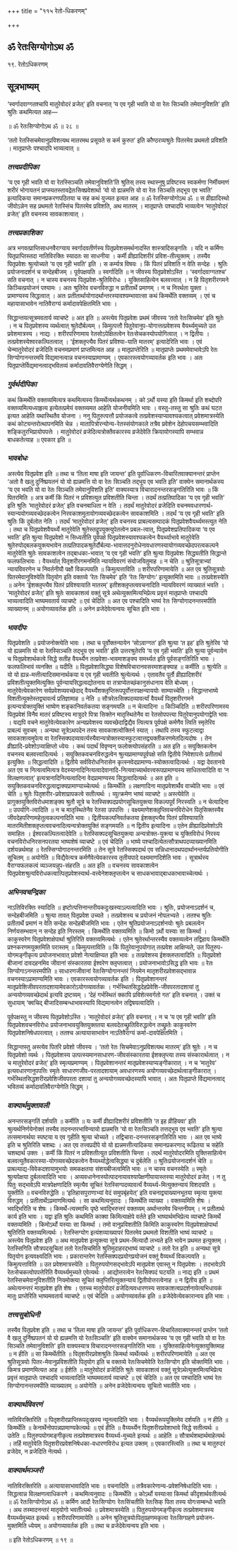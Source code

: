 +++
title = "११५ रेतो-धिकरणम्"

+++


## ॐ रेतःसिग्योगोऽथ ॐ

१९. रेतोऽधिकरणम्

## **सूत्रभाष्यम्**

‘स्वर्गादवाग्गतश्चापि मातुरेवोदरं व्रजेत्’ इति वचनात् ‘य एव गृही भवति यो वा रेतः सिञ्चति तमेवानुविशति’ इति श्रुतिः कथमित्यत आह—

॥ ॐ रेतःसिग्योगोऽथ ॐ ॥ २८ ॥

‘ततो रेतस्सिचमेवानुप्रविशत्यथ मातरमथ प्रसूयते स कर्म कुरुत’ इति कौण्ठरव्यश्रुतेः पितरमेव प्रथमतो प्रविशति । मातृप्राप्तेः पश्चादपि भाव्यत्वात् ॥

### ***तत्त्वप्रदीपिका***

‘य एव गृही भवति यो वा रेतस्सिञ्चति तमेवानुविशति’ति श्रुतिस् तस्य स्थास्नुषु प्रविष्टस्य स्वकर्मणा निर्मीयमाणं शरीरं भोगायतनं प्राप्स्यतस्तावद्रेतःसिक्प्रवेशार्था ‘यो यो ह्यन्नमत्ति यो वा रेतः सिञ्चति तद्भूय एव भवति’ इत्यादिकया समानप्रकरणपठितया च सह कथं युज्यत इत्यत आह ॥ ॐ रेतस्सिग्योगोऽथ ॐ ॥ स व्रीह्यादिस्थो जीवोऽन्नेन सह प्रथमतो रेतस्सिंच पितरमेव प्रविशति, अथ मातरम् । मातृप्राप्तेः पश्चादपि भाव्यत्वेन ‘मातुरेवोदरं व्रजेत्’ इति वचनस्य सावकाशत्वात् ।

### ***तत्त्वप्रकाशिका***

अत्र भगवत्प्राप्तिसाधनवैराग्याय स्वर्गादवतीर्णस्य पितृप्रवेशसमर्थनादस्ति शास्त्रादिसङ्गतिः । यदि न कर्मिणः पितृप्राप्तिस्तदा नातिविरक्तिः स्यादतः सा साधनीया । कर्मी व्रीह्यादिशरीरं प्रविश-तीत्युक्तम् । तस्यैव पितृप्रवेशः श्रुत्योच्यते ‘य एव गृही भवति’ इति । स कर्म्यत्र विषयः । किं पितरं प्रविशति न वेति सन्देहः । श्रुतिः प्रयोजनादर्शनं च सन्देहबीजम् । पूर्वपक्षयति ॥ स्वर्गादिति ॥ न जीवस्य पितृप्रवेशोऽस्ति । ‘स्वर्गादवाग्गतश्च’ सति वचनात् । न चास्य वचनस्य पितृप्रवेश-श्रुतिविरोधः । युक्तिसाहित्येन बलवत्त्वात् । न हि पितृशरीरगमने किञ्चित्प्रयोजनं पश्यामः । अतः श्रुतिरेव वचनविरुद्धा न प्रतीतार्थे प्रमाणम् । न च निरर्थता युक्ता । प्रामाण्यस्य सिद्धत्वात् । अतः प्रतीतार्थायोगादर्थान्तरस्यावश्यम्भावात्सा कथं किमर्थेति वक्तव्यम् । एवं च महायासाभावेन नातिवैराग्यं कर्मादावपेक्षितमिति भावः ।

सिद्धान्तयत्सूत्रमवतार्य व्याचष्टे ॥ अत इति ॥ अस्त्येव पितृप्रवेशः प्रथमं जीवस्य ‘ततो रेतःसिचमेव’ इति श्रुतेः । न च पितृप्रवेशस्य व्यर्थत्वात् श्रुतेदौर्बल्यम् । किमुत्पत्तौ पितुरेवानुप-योगात्तत्प्रवेशस्य वैयर्थ्यमुच्यते उत प्रवेशमात्रस्य । नाद्यः । शरीरपरिणामाय रेतसोऽपेक्षितत्वेन रेतःसेचकस्योपयोगित्वात् । न द्वितीयः । तत्प्रवेशस्येश्वरकल्पितत्वात् । ‘ईशक्लृप्त्यैव पितरं प्रविश्या-याति मातरम्’ इत्यादेरिति भावः । एवं चेन्मातुरेवोदरं व्रजेदिति वचनमप्रमाणं प्राप्तमित्यत आह ॥ मातृप्राप्तेरिति ॥ मातृप्राप्तेः प्रथममेवाभावेऽपि रेतः सिग्योगानन्तरमपि विद्यमानत्वान्न वचनस्याप्रामाण्यम् । एवकारस्त्वयोगव्यावर्तक इति भावः । अतः पितृप्राप्तेर्विद्यमानत्वाद्भवितव्यं कर्मादावतिवैराग्येणेति सिद्धम् ।

### ***गुर्वर्थदीपिका***

कथं किमर्थेति वक्तव्यमित्यत्र कथमित्यस्य किमर्थेत्यर्थकथनम् । को ऽर्थो यस्या इति किमर्था इति शब्दोपरि वक्तव्यमित्यध्याहृत्य इत्येतत्प्रमेयं वक्तव्यमत आहेति योजनीयमिति भावः । वस्तु-तस्तु सा श्रुतिः कथं घटत इत्यत आहेति यथास्थितैव योजना । ननु पितुरुत्पत्तौ प्रयोजकत्वे तत्प्रवेशस्याप्यावश्यकत्वात् प्रवेशमात्रस्येति कथं कोट्यन्तरोत्थापनमिति चेन्न । मातापित्रोरन्योन्य-रेतस्संयोगकाले तत्रैव प्रवेशेन देहोपचयसम्भवादिति शङ्कितुरभिप्रायोपपत्तेः । मातुरेवोदरं व्रजेदित्यत्रोक्तैवकारस्य व्रजेदेवेति क्रियायोगस्यापि सम्भवान्न बाधकतेत्याह ॥ एवकार इति ॥

### ***भावबोधः***

अस्त्येव पितृप्रवेश इति ॥ तथा च ‘तिला माषा इति जायन्त’ इति पूर्वाधिकरण-विचारितवाक्यानन्तरं प्राप्तेन ‘अतो वै खलु दुर्निष्प्रयतनं यो यो ह्यन्नमत्ति यो वा रेतः सिञ्चति तद्भूय एव भवति इति’ वाक्येन समानार्थकस्य ‘य एव भवति यो वा रेतः सिञ्चति तमेवानुविशति इति’ वाक्यस्यात्र विचारादनन्तरसङ्गतिरिति भावः ॥ किं पितरमिति ॥ अत्र कर्मी किं पितरं न प्रविशत्युत प्रविशतीति चिन्ता । तदर्थं तत्प्रतिपादिका ‘य एव गृही भवति’ इति श्रुतिः ‘मातुरेवोदरं व्रजेत्’ इति वचनबाधिता न वेति । तदर्थं मातुरेवोदरं व्रजेदिति वचनमवधारणार्थ-स्यान्ययोगव्यवच्छेदकत्वेन निरवकाशमुतायोगव्यवच्छेदकत्वेन सावकाशमिति । तदर्थं ‘य एव गृही भवति’ इति श्रुतिः किं दुर्बलोत नेति । तदर्थं ‘मातुरेवोदरं व्रजेत्’ इति वचनस्य प्राबल्यसम्पादकं पितृप्रवेशवैयर्थ्यमस्त्युत नेति । तथा च पितृप्रवेशवैयर्थ्ये मातुरेवेति श्रुतेस्तद्रूपयुक्त्युपेतत्वेन प्रबल-त्वात्, पितृप्रवेशप्रतिपादिकया ‘य एव भवति’ इति श्रुत्या पितृप्रवेशो न सिध्यतीति पूर्वपक्षे पितृप्रवेशस्यावश्यकत्वेन वैयर्थ्याभावे मातुरेवेति श्रुतेरुपोद्बलकयुक्त्यभावेन तत्प्रतिपादकश्रुतेर्दौर्बल्या-भावात्तदनुरोधेनावधारणस्यायोगव्यवच्छेदपरत्वकल्पने मातुरेवेति श्रुतेः सावकाशत्वेन तद्बाधका-भावात् ‘य एव गृही भवति’ इति श्रुत्या पितृप्रवेशः सिद्ध्यतीति सिद्धान्ते फलफलिभावः । वैयर्थ्यात् पितृशरीरगमनमिति न्यायविवरणं संयोजयितुमाह ॥ न चेति ॥ श्रुतिसूत्राभ्यां न्यायविवरणेन च निवर्तनीयौ पक्षौ विकल्पयति ॥ किमुत्पत्ताविति ॥ शरीरपरिणामायेति ॥ अत एव श्रुतिसूत्रयोः पितरमेवानुविश्येति पितृयोग इति वक्तव्ये ‘रेतः सिचमेव’ इति ‘रेतः सिग्योगः’ इत्युक्तमिति भावः ॥ तत्प्रवेशस्येति ॥ अनेन ‘ईशक्लृप्त्यैव पितरं प्रविश्यायाति मातरम्’ इतीशक्लृप्तत्ववचनादिति न्यायविवरणं व्याख्यातं भवति । ‘मातुरेवोदरं व्रजेत्’ इति श्रुतेः सावकाशत्वं वक्तुं सूत्रे अथेत्युक्तमित्यभिप्रेत्य प्रवृत्तं मातृप्राप्तेः पश्चादपि भाव्यत्वादिति भाष्यमवतार्य व्याचष्टे ॥ एवं चेदिति ॥ अत एव पश्चादिति भाष्यं रेतः सिग्योगादनन्तरमपीति व्याख्यानम् ॥ अयोगव्यावर्तक इति ॥ अनेन व्रजेदेवेत्यन्वयः सूचित इति भावः ।

### ***भावदीपः***

पितृप्रवेशति ॥ प्रयोजनोक्त्येति भावः । तथा च पूर्वोक्तन्यायेन ‘सोऽवाग्गत’ इति श्रुत्या ‘त इह’ इति श्रुतेरिव ‘यो यो ह्यन्नमत्ति यो वा रेतस्सिञ्चति तद्भूय एव भवति’ इति उत्तरश्रुतेरपि ‘य एव गृही भवति’ इति श्रुत्या पूर्वन्यायेन च पितृप्रवेशार्थकत्वे सिद्धे सतीह वैयर्थ्येन तत्प्रवेशा-भावमाशङ्क्य समर्थ्यत इति पूर्वसङ्गतिरिति भावः । फलफलिभावं व्यनक्ति ॥ यदीति ॥ पितृप्रवेशासिद्ध्या विशेषविचारानवसरमाशङ्क्याह ॥ कर्मीति ॥ श्रुत्येति ॥ यो यो ह्यन्न-मत्तीत्यादिसमानार्थकया य एव गृही भवतीति श्रुत्येत्यर्थः । एतावतैव पूर्तौ व्रीह्यादिशरीरं प्रविशतीत्युक्तमित्युक्तिः पूर्वन्यायसिद्धत्वद्योतनाय वा तत्राप्येतच्छंकानुसंधानाय वेति बोध्यम् । मातुरेवेत्येवकारेण सर्वप्रवेशव्यवच्छेदाद् वैयर्थ्येशक्लृप्तिरूपपूर्वोत्तरपक्षन्याययोः साम्याच्चेति । सिद्धान्तभाष्ये विशतीत्युक्तेस्तद्व्यावर्त्य प्रतिज्ञामाह ॥ नेति ॥ सौत्ररेतःसिक्पदव्यावर्त्यां वैयर्थ्यं पितृशरीरगमने इत्यन्यत्रोक्तयुक्तिं भाष्येण शङ्कानिवर्तकतया सङ्गमयति ॥ न चेत्यादिना ॥ किञ्चिदिति ॥ शरीरपरिणामस्य पितृप्रवेशं विनैव मातरं प्रविष्टस्य मात्रुदरे पित्रा सिक्तेन मातृस्थितेनैव वा रेतसोपपत्त्या पितुरेवानुपयोगाद्वेति भावः । यद्यपि वचने मातुरेवेत्येवकारेण अन्यप्रवेशस्य व्यवच्छेदाद्विद्यैव त्वित्यत्र पूर्वपक्षे कर्मणैव त्विति स्मृतेरिव प्राबल्यं सुवचम् । अन्यथा सूत्रेऽथपदेन तस्य सावकाशत्वोक्तिर्न स्यात् । तथापि तस्य स्फुटत्वाद्वा सावकाशत्वमुपेत्य वा रेतस्सिक्पदव्यावर्त्यस्यैवान्यत्रोक्तस्यास्फुटत्वात्तद्व्यक्तीकरणमेतदित्यदोषः । तेन व्रीह्यादि-प्रवेशोऽप्याक्षिप्तो ध्येयः । कथं पदार्थं विवृण्वन् फलोक्त्योपसंहरति ॥ अत इति ॥ सयुक्तिकत्वेन वचनस्य बलवत्त्वादित्यर्थः । सयुक्तिकवचनविरुद्धत्वेन श्रुत्यप्रामाण्यपूर्वपक्षे सति द्वितीये निवेशापत्तेः प्रतीतार्थ इत्युक्तिः ॥ सिद्धत्वादिति ॥ द्वितीये सर्वविरोधनिरासेन कृत्स्नवेदप्रामाण्य-स्योक्तत्वादित्यर्थः । यद्वा देवतानये अत एव च नित्यत्वमित्यत्र वेदस्यानादिनित्यत्वादेवानादि-नित्यवाच्यार्थवत्त्वरूपप्रामाण्यस्य साधितत्वादिति वा ‘न विलक्षणत्वात्’ इत्यत्रानादिनित्यत्वादिना वेदप्रामाण्यस्य सिद्धत्वादित्यर्थः ॥ अत इति ॥ सयुक्तिकवचनविरुद्धत्वाद्वाक्यप्रामाण्याच्चेत्यर्थः ॥ किमर्थेति ॥ लक्षणादिना मातृप्रवेशार्थैव वाच्येति भावः ॥ एवं चेति ॥ श्रुतेः पितृशरीर-प्रवेशाप्रापकत्वे सतीत्यर्थः । व्युत्क्रमेण भाष्यं व्याचष्टे ॥ अस्त्येवेति ॥ प्रागुक्तयुक्तिविरोधमाशङ्क्य श्रुतौ सूत्रे च रेतस्सिक्पदप्रयोगसूचितयुक्त्या विकल्पपूर्वं निरस्यति ॥ न चेत्यादिना ॥ उपयोगि-त्वादिति ॥ न च मातृस्थितेनैव रेतसा उपपत्तिः । वक्ष्यमाणेशक्लृप्तिवचनविरोधेन पितृसिक्तस्यैव जीवदेहपरिणामहेतुत्वकल्पनादिति भावः । द्वितीयकल्पनिवर्तकतया ईशक्लृप्त्यैव पितरं प्रविश्यायाति मातरमितीशक्लृप्तत्ववचनादित्यन्यत्रोक्तयुक्तिं सङ्गमयति ॥ न द्वितीय इत्यादिना ॥ एतेन व्रीह्यादिप्रवेशोऽपि समाहितः । ईश्वरकल्पितत्वादेवेति ॥ रेतस्सिक्पदसूचितयुक्त्या अन्यत्रोक्त-युक्त्या च युक्तिविरोधं निरस्य वचनविरोधनिरसनपरतया भाष्यशेषं व्याचष्टे ॥ एवं चेदिति ॥ भाष्ये पश्चादित्येतत्सौत्राथपदव्याख्यानमिति दर्शयन्नर्थमाह ॥ रेतस्सिग्योगादनन्तरमिति ॥ तेन सूत्रे रेतस्सिक्पदार्थ एव सन्निधानादथपदार्थानन्तर्यप्रतियोगीति सूचितम् ॥ अयोगेति ॥ विद्यैवेत्यत्र कर्मणैवेत्येवकारस्य तृतीयपादे वक्ष्यमाणदिशेति भावः । सूत्रार्थस्य वैराग्यफलकत्वं व्यञ्जयन्नुप-संहरति ॥ अत इति ॥ वचनस्य सावकाशत्वेन पितृप्रवेशश्रुत्यविरोधकत्वात्पितृप्रवेशस्यार्थ-वत्त्वेनेशक्लृप्तत्वेन च साधकभावाद्बाधकाभावाच्चेत्यर्थः ।

### ***अभिनवचन्द्रिका***

नाऽतिविरक्तिः स्यादिति ॥ इष्टोत्पत्तिनान्तरीयकदुःखस्याऽल्पत्वादिति भावः । श्रुतिः, प्रयोजनाऽदर्शनं च, सन्देहबीजमिति ॥ श्रुत्या तावत् पितृप्रवेश उच्यते । तत्प्रवेशस्य च प्रयोजनं नोपलभ्यते । ततश्च श्रुतिः प्रतीतार्थे प्रमाणं न वेति सन्देहः सन्देहबीजमिति भावः । एतेन श्रुतिप्रयोजनाऽदर्शनयोः श्रुतेः प्रबलत्वेन निर्णयसम्भवान् न सन्देह इति निरस्तम् । किमर्थेति वक्तव्यमिति ॥ किमो ऽर्थो यस्याः सा किमर्था । काकुस्वरेण पितृप्रवेशाक्षेपार्था श्रुतिरिति वक्तव्यमित्यर्थः । एतेन श्रुतेरर्थान्तरस्यैव वक्तव्यत्वेन तद्विहाय किमर्थेति प्रश्नकरणमयुक्तमिति परास्तम् ॥ किमुत्पत्ताविति ॥ किं पितुरेवानुपयोगात् तत्प्रवेश आक्षिप्यते, उत पितुरुप-योगमङ्गीकृत्य प्रयोजनाभावात् प्रवेशो नेत्याक्षिप्यत इति भावः ॥ तत्प्रवेशस्य ईशक्लप्तत्वादिति ॥ पितृप्रवेशो बीजानां दावदहनमिव जीवानां संस्कारतया ईश्वरेण क्लृप्तत्वात् । प्रयोजनाभावोऽसिद्ध इति भावः ॥ रेतः सिग्योगाऽनन्तरमपीति ॥ साधारणजीवानां रेतःसिग्योगानन्तरं नियमेन मातृशरीरप्रवेशसद्भावान्न वचनस्याऽप्रामाण्यमिति भावः । एवकारस्त्वयोगव्यावर्तक इति । पितृप्रवेशानन्तरं मातृप्रवेशिजीवपरतादशायामेवकारोऽयोगव्यावर्तकः । गर्भस्थितसिद्धदेहप्रेवेशि-जीवपरतादशायां तु अन्ययोगव्यवच्छेदार्थ इत्यपि द्रष्टव्यम् । ‘देहं गर्भस्थितं क्कापि प्रविशेत्स्वर्गतो गत’ इति वचनात् । उक्तं च सुधायाम् ‘क्वचिद् बीजादिसम्बन्धाभावस्यापि विद्यमानत्वेन तद्विषयत्वादिति ।

पूर्वपक्षस्तु न जीवस्य पितृप्रवेशोऽस्ति । ‘मातुरेवोदरं व्रजेत्’ इति वचनात् । न च ‘य एव गृही भवति’ इति पितृप्रवेशवचनविरोधः प्रयोजनाभावयुक्तियुक्ततया बलवदेतच्छ्रुतिविरुद्धत्वेन तच्छ्रुतेः काकुस्वरेण पितृप्रवेशनिषेधपरत्वात् । ततश्च अत्यायासाभावेन नाऽतिवैराग्यं कर्मा-दावपेक्षितमिति ।

सिद्धान्तस्तु अस्त्येव पितरि प्रवेशो जीवस्य । ‘ततो रेतः सिचमेवाऽनुप्रविशत्यथ मातरम्’ इति श्रुतेः । न च पितृप्रवेशो व्यर्थः । पितृप्रवेशस्य उत्पत्स्यमानसाधारण-जीवसंस्कारतया ईशक्लृप्त्या तस्य संस्कारार्थत्वात् । न च मातुरेवोदरं व्रजेत्’ इति स्मृत्यप्रमाण्यम् । पितृप्रवेशानन्तरं मातृप्रवेशस्याप्यङ्गीकारात् । न च ‘मातुरेव’ इत्यवधारणानुपपत्तिः स्मृतेः साधारणजीव-परतादशायाम् अवधारणस्य अयोगव्यवच्छेदार्थत्वाङ्गीकारात् । गर्भस्थितसिद्धशरीरप्रवेशिजीवपरता दशायां तु अन्ययोगव्यवच्छेदस्यापि भावात् । अतः पितृप्राप्ते र्विद्यमानत्वाद् भवितव्यं कर्मादावतिवैराग्येणेति सिद्धम् ।

### ***वाक्यार्थमुक्तावली***

अनन्तरसङ्गतिं दर्शयति ॥ कर्मीति ॥ यः कर्मी व्रीह्यादिशरीरं प्रविशतीति ‘त इह व्रीहियवा’ इति श्रुत्यर्थनिर्णयेनोक्तं तस्यैव तदनन्तरभाविन्यायो ह्यन्नमत्ति ‘यो वा रेतःसिञ्चति तत्तद्भूय एव भवति’ इति श्रुत्या तत्समानार्थया स्पष्टया य एव गृहीति श्रुत्या चोच्यते । तद्विचारा-दनन्तरसङ्गतिरिति भावः । अत एव भाष्ये इति च श्रुतिरिति चशब्दः । अत एव तत्त्वप्रदीपे यो यो ह्यन्नमत्तीत्यादिकया समानप्रकरणाद् रूढितया च सहेति चशब्दार्थ उक्तः । कर्मी किं पितरं न प्रविशतीत्युत प्रविशतीति चिन्ता । तदर्थं मातुरेवोदरमिति युक्तिसाहित्येन बलवत्युतैवकारस्या-योगव्यवच्छेदकत्वेन वैय्यर्थ्याद्धेत्वसिद्ध्या च दुर्बलेति ॥ श्रुतिःप्रयोजनादर्शनं चेति ॥ प्राबल्याद्य-विवेकदशायामुभयोः समकक्षतया संशयबीजत्वमिति भावः ॥ न चास्य वचनस्येति ॥ स्मृतेः श्रुत्यपेक्षया दुर्बलत्वादिति भावः । अव्यवधानेनास्योत्पादनायावश्यापेक्षणीयायास्तस्या मातुरेवोदरं व्रजेत् । न तु पितुः सद्भावेऽपि मात्रपेक्षणादिति स्मृत्यैव सूचितं रेतस्सिग्पदव्यावर्त्यं वैय्यर्थ्य-मित्युक्तन्यायं विशदयति ॥ युक्तीति ॥ वचनविरुद्धेति ॥ ‘इतिहासपुराणाभ्यां वेदं समुपबृंहयेत्’ इति वचनाद्व्याख्यानभूतया स्मृत्या युक्त्या विरुद्धम् । प्रतीतार्थेऽप्रमाणमित्यर्थः । सा कथमित्यनुवादः । किमर्थेति व्याख्या । वक्तव्यमिति शेषः । भवद्भिरिति च शेषः । किमर्थे-त्यस्माभिः पृष्ठे भवद्भिरुत्तरं वक्तव्यम् अर्थान्तरमेव चिन्तनीयम् । न प्रतीतार्थः कार्य इति भावः । यद्वा इति श्रुतिः कथमिति काक्वा किमित्याक्षेपे वर्तते इति भाष्यार्थमभिप्रेत्य व्याचष्टे किमर्थे वक्तव्यमिति । किमोऽर्थो यस्याः सा किमर्था । तमो वानुप्रविशतीति किमिति काकुस्वरेण पितृप्रवेशाक्षेपार्था श्रुतिरिति वक्तव्यमित्यर्थः । रेतस्सिग्योग इत्यंशव्याख्यापरं पितरमेव प्रथमतो विशतीति भाष्यं व्याचष्टे ॥ अस्त्येव पितृप्रवेश इति ॥ अथ मातृप्रवेश इत्युक्त्या सूत्रे प्रथम-मित्यादौ लभ्यते इति भावेन प्रथमत इत्युक्तम् । रेतस्सिगिति सौत्रपदसूचितां ततो रेतःसिचमिति श्रुतिमुदाहरद्भाष्यं व्याचष्टे ॥ ततो रेत इति ॥ अन्यथा सूत्रे पितृयोग इत्यवक्ष्यदिति भावः । प्रकारान्तरेण रेतस्सिक्पदप्रयोगप्रयोजनं वक्तुं वैय्यर्थ्यं विकल्पयति ॥ किमुत्पत्ताविति ॥ उत प्रवेशमात्रस्येति ॥ पितुरुपयोगसद्भावेऽपि मातृप्रवेश एवास्तु न पितृप्रवेशः । तदभावेऽपि रेतःसेचकत्वोपपत्तेरिति वैय्यर्थ्यमुच्यते एवेत्यर्थः । आद्योत्तरत्वेन रेतःसिक्पदं घटयति ॥ नाद्य इति ॥ प्रथमं रेतस्सिचमेवानुविशतीति नियमोक्त्या सूचितं क्लृप्तिरित्युक्तन्यायं द्वितीयोत्तरत्वेनाह ॥ न द्वितीय इति ॥ अथेत्यनन्तरं मातृप्रवेश इति शेषः । एतच्च मातुरेवोदरं व्रजेदित्यवधारणस्य सावकाशत्वप्रदर्शनायेत्यभिधायकं मातुः प्राप्तेरिति भाष्यमवतार्य व्याचष्टे ॥ एवं चेदिति ॥ अयोगव्यावर्तक इति ॥ व्रजेदेवेत्येवकारान्वय इति भावः ।

### ***तत्त्वसुबोधिनी***

तस्यैव पितृप्रवेश इति ॥ तथा च ‘तिला माषा इति जायन्त’ इति पूर्वाधिकरण-विचारितवाक्यानन्तरं प्राप्तेन ‘ततो वै खलु दुर्निष्प्रपतनं यो यो ह्यन्नमत्ति यो रेतःसिञ्चति’ इति वाक्येन समानार्थकस्य ‘य एव गृही भवति यो वा रेतः सिञ्चति तमेवानुविशति’ इति वाक्यस्यात्र विचारादनन्तरसङ्गतिरिति भावः । युक्तिसाहित्येनेत्युक्तयुक्तिमाह ॥ न हीति ॥ सा किमर्थेतीति ॥ पितृशरीरप्रवेशश्रुतिः किमर्था व्यर्थेत्यर्थः ॥ शरीरपरिणामायेति ॥ अत एव श्रुतिसूत्रयोः पितर-मेवानुप्रविशतीति पितृयोग इति च वक्तव्ये रेतःसिचमेवेति रेतःसिग्योग इति चोक्तमिति भावः । किमत्र प्रमाणमित्यत आह ॥ ईशेति ॥ मातुरेवोदरं व्रजेदिति श्रुतेः सावकाशत्वं वक्तुं सूत्रेऽथेत्युक्तमित्यभिप्रेत्य प्रवृत्तं मातृप्राप्तेः पश्चादपि भाव्यत्वादिति भाष्यमवतार्य व्याचष्टे ॥ एवं चेदिति ॥ अत एव पश्चादिति भाष्यं रेतः सिग्योगानन्तरमपीति व्याख्यातम् ॥ अयोगेति ॥ अनेन व्रजेदेवेत्यन्वयः सूचितो भवतीति भावः ।

### ***वाक्यार्थविवरणं***

नातिविरक्तिरिति ॥ पितृशरीरप्राप्तिरूपदुःखस्य न्यूनत्वादिति भावः । वैय्यर्थरूपयुक्तिमेव दर्शयति ॥ न हीति ॥ किमर्थेति ॥ केनार्थेनोपपन्नप्रामाण्यकेत्यर्थः ॥ एवं हीति ॥ वैय्यर्थ्येन पितृशरीरप्रवेशाभावे सिद्धे सतीत्यर्थः ॥ उतेति ॥ पितुरुपयोगमङ्गीकृत्य तत्प्रवेशमात्रस्य वैय्यर्थ्य-मुच्यते इत्यर्थः ॥ आहेति ॥ सौत्रार्थशब्दार्थमाहेत्यर्थः । तर्हि मातुरेवेति पितृशरीरप्रवेशनिषेधका-वधारणविरोध इत्यत उक्तम् ॥ एवकारस्त्विति ॥ तथा च मातुरुदरं व्रजेदेव, न व्रजेदिति नेत्यर्थः ।

### ***वाक्यार्थमञ्जरी***

नातिविरक्तिरिति ॥ अत्यायासाभावादिति भावः ॥ वचनादिति ॥ तत्रैवकारेणान्य-प्रवेशनिषेधादिति भावः । सिद्धत्वान्न विलक्षणत्वाधिकरणे । कथमित्यनुवादः ॥ किमर्थेति ॥ कोऽर्थो यस्याःसा किमर्था कीदृशार्थवतीत्यर्थः ॥ ॐ रेतःसिग्योगोऽथ ॐ ॥ कर्मिण आदौ रेतःसिग्योगः रेतःसिंचतीति रेतःसिक् पिता तस्य योगःसम्बन्धो भवति । अथ तस्मादनन्तरं मातृयोगो भवतीत्यर्थः ॥ प्रवेशमात्रस्येति ॥ पितुरुपयोगमङ्गीकृत्य तत्प्रवेशमात्रस्य वैय्यर्थ्यमुच्यत इत्यर्थः ॥ शरीरपरिणामायेति ॥ अनेन श्रुतिसूत्रयोःपितृग्रहणमकृत्वा रेतःसिग्ग्रहणे प्रयोजन-मुक्तमिति ध्येयम् ॥ अयोगव्यावर्तक इति ॥ तथा च व्रजेदेवेत्यन्वय इति भावः ।

॥ इति रेतोऽधिकरणम् ॥ १९ ॥



